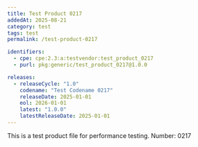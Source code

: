 ```yaml
---
title: Test Product 0217
addedAt: 2025-08-21
category: test
tags: test
permalink: /test-product-0217

identifiers:
  - cpe: cpe:2.3:a:testvendor:test_product_0217
  - purl: pkg:generic/test_product_0217@1.0.0

releases:
  - releaseCycle: "1.0"
    codename: "Test Codename 0217"
    releaseDate: 2025-01-01
    eol: 2026-01-01
    latest: "1.0.0"
    latestReleaseDate: 2025-01-01
---
```


This is a test product file for performance testing. Number: 0217
